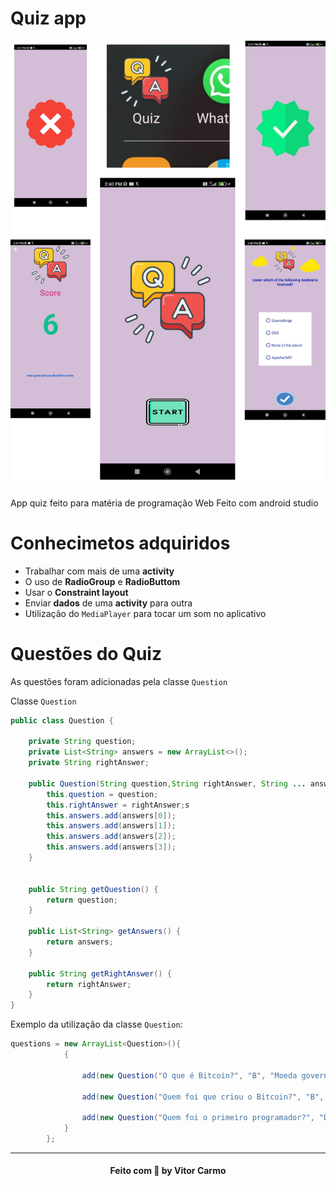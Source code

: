 # Quiz app

![quiz-images](readme/app-images.png)

App quiz feito para matéria de programação Web Feito com android studio

# Conhecimetos adquiridos
* Trabalhar com mais de uma **activity**
* O uso de **RadioGroup** e **RadioButtom**
* Usar o **Constraint layout**
* Enviar **dados** de uma **activity** para outra
* Utilização do `MediaPlayer` para tocar um som no aplicativo

# Questões do Quiz

As questões foram adicionadas pela classe `Question`

Classe `Question`

```java
public class Question {

    private String question;
    private List<String> answers = new ArrayList<>();
    private String rightAnswer;

    public Question(String question,String rightAnswer, String ... answers ) {
        this.question = question;
        this.rightAnswer = rightAnswer;s
        this.answers.add(answers[0]);
        this.answers.add(answers[1]);
        this.answers.add(answers[2]);
        this.answers.add(answers[3]);
    }


    public String getQuestion() {
        return question;
    }

    public List<String> getAnswers() {
        return answers;
    }

    public String getRightAnswer() {
        return rightAnswer;
    }
}
```


Exemplo da utilização da classe `Question`:

```java
questions = new ArrayList<Question>(){
            {

                add(new Question("O que é Bitcoin?", "B", "Moeda governamental", "Crypto Moeda", "Uma rede decentralizada", "Software de Datamining"));

                add(new Question("Quem foi que criou o Bitcoin?", "B", "Margaret Hamilton", "Satoshi Nakamoto", "Alan Turing", "Gustavo Guanabara"));

                add(new Question("Quem foi o primeiro programador?", "D", "Steve Jobs", "Linus Torvalds", "Alan Turing", "Ada Lovelace"));
            }
        };
```

___
<h4 align="center">
    Feito com 💜 by  Vitor Carmo
</h4>
